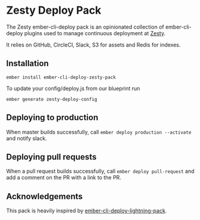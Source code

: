# Zesty Deploy Pack

The Zesty ember-cli-deploy pack is an opinionated collection of ember-cli-deploy plugins used to manage continuous deployment at [Zesty](https://www.zesty.com/).

It relies on GitHub, CircleCI, Slack, S3 for assets and Redis for indexes.

## Installation

```
ember install ember-cli-deploy-zesty-pack
```

To update your config/deploy.js from our blueprint run

```
ember generate zesty-deploy-config
```

## Deploying to production

When master builds successfully, call `ember deploy production --activate` and notify slack.

## Deploying pull requests

When a pull request builds successfully, call `ember deploy pull-request` and add a comment on the PR with a link to the PR.

## Acknowledgements

This pack is heavily inspired by [ember-cli-deploy-lightning-pack](https://github.com/ember-cli-deploy/ember-cli-deploy-lightning-pack).
